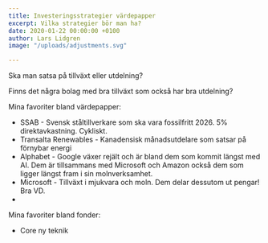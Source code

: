 ```yaml
---
title: Investeringsstrategier värdepapper
excerpt: Vilka strategier bör man ha?
date: 2020-01-22 00:00:00 +0100
author: Lars Lidgren
image: "/uploads/adjustments.svg"

---
```

Ska man satsa på tillväxt eller utdelning?

Finns det några bolag med bra tillväxt som också har bra utdelning?

Mina favoriter bland värdepapper:

* SSAB - Svensk ståltillverkare som ska vara fossilfritt 2026. 5% direktavkastning. Cykliskt.
* Transalta Renewables - Kanadensisk månadsutdelare som satsar på förnybar energi
* Alphabet - Google växer rejält och är bland dem som kommit längst med AI. Dem är tillsammans med Microsoft och Amazon också dem som ligger längst fram i sin molnverksamhet.
* Microsoft - Tillväxt i mjukvara och moln. Dem delar dessutom ut pengar! Bra VD.
* 

Mina favoriter bland fonder:

* Core ny teknik
